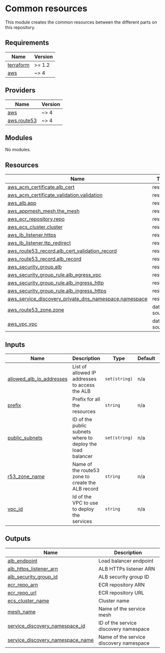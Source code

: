 # Common resources

This module creates the common resources between the different parts on this repository.

<!-- BEGINNING OF PRE-COMMIT-TERRAFORM DOCS HOOK -->
## Requirements

| Name | Version |
|------|---------|
| <a name="requirement_terraform"></a> [terraform](#requirement\_terraform) | >= 1.2 |
| <a name="requirement_aws"></a> [aws](#requirement\_aws) | ~> 4 |

## Providers

| Name | Version |
|------|---------|
| <a name="provider_aws"></a> [aws](#provider\_aws) | ~> 4 |
| <a name="provider_aws.route53"></a> [aws.route53](#provider\_aws.route53) | ~> 4 |

## Modules

No modules.

## Resources

| Name | Type |
|------|------|
| [aws_acm_certificate.alb_cert](https://registry.terraform.io/providers/hashicorp/aws/latest/docs/resources/acm_certificate) | resource |
| [aws_acm_certificate_validation.validation](https://registry.terraform.io/providers/hashicorp/aws/latest/docs/resources/acm_certificate_validation) | resource |
| [aws_alb.app](https://registry.terraform.io/providers/hashicorp/aws/latest/docs/resources/alb) | resource |
| [aws_appmesh_mesh.the_mesh](https://registry.terraform.io/providers/hashicorp/aws/latest/docs/resources/appmesh_mesh) | resource |
| [aws_ecr_repository.repo](https://registry.terraform.io/providers/hashicorp/aws/latest/docs/resources/ecr_repository) | resource |
| [aws_ecs_cluster.cluster](https://registry.terraform.io/providers/hashicorp/aws/latest/docs/resources/ecs_cluster) | resource |
| [aws_lb_listener.https](https://registry.terraform.io/providers/hashicorp/aws/latest/docs/resources/lb_listener) | resource |
| [aws_lb_listener.ttp_redirect](https://registry.terraform.io/providers/hashicorp/aws/latest/docs/resources/lb_listener) | resource |
| [aws_route53_record.alb_cert_validation_record](https://registry.terraform.io/providers/hashicorp/aws/latest/docs/resources/route53_record) | resource |
| [aws_route53_record.alb_record](https://registry.terraform.io/providers/hashicorp/aws/latest/docs/resources/route53_record) | resource |
| [aws_security_group.alb](https://registry.terraform.io/providers/hashicorp/aws/latest/docs/resources/security_group) | resource |
| [aws_security_group_rule.alb_egress_vpc](https://registry.terraform.io/providers/hashicorp/aws/latest/docs/resources/security_group_rule) | resource |
| [aws_security_group_rule.alb_ingress_http](https://registry.terraform.io/providers/hashicorp/aws/latest/docs/resources/security_group_rule) | resource |
| [aws_security_group_rule.alb_ingress_https](https://registry.terraform.io/providers/hashicorp/aws/latest/docs/resources/security_group_rule) | resource |
| [aws_service_discovery_private_dns_namespace.namespace](https://registry.terraform.io/providers/hashicorp/aws/latest/docs/resources/service_discovery_private_dns_namespace) | resource |
| [aws_route53_zone.zone](https://registry.terraform.io/providers/hashicorp/aws/latest/docs/data-sources/route53_zone) | data source |
| [aws_vpc.vpc](https://registry.terraform.io/providers/hashicorp/aws/latest/docs/data-sources/vpc) | data source |

## Inputs

| Name | Description | Type | Default | Required |
|------|-------------|------|---------|:--------:|
| <a name="input_allowed_alb_ip_addresses"></a> [allowed\_alb\_ip\_addresses](#input\_allowed\_alb\_ip\_addresses) | List of allowed IP addresses to access the ALB | `set(string)` | n/a | yes |
| <a name="input_prefix"></a> [prefix](#input\_prefix) | Prefix for all the resources | `string` | n/a | yes |
| <a name="input_public_subnets"></a> [public\_subnets](#input\_public\_subnets) | ID of the public subnets where to deploy the load balancer | `set(string)` | n/a | yes |
| <a name="input_r53_zone_name"></a> [r53\_zone\_name](#input\_r53\_zone\_name) | Name of the route53 zone to create the ALB record | `string` | n/a | yes |
| <a name="input_vpc_id"></a> [vpc\_id](#input\_vpc\_id) | Id of the VPC to use to deploy the services | `string` | n/a | yes |

## Outputs

| Name | Description |
|------|-------------|
| <a name="output_alb_endpoint"></a> [alb\_endpoint](#output\_alb\_endpoint) | Load balancer endpoint |
| <a name="output_alb_https_listener_arn"></a> [alb\_https\_listener\_arn](#output\_alb\_https\_listener\_arn) | ALB HTTPs listener ARN |
| <a name="output_alb_security_group_id"></a> [alb\_security\_group\_id](#output\_alb\_security\_group\_id) | ALB security group ID |
| <a name="output_ecr_repo_arn"></a> [ecr\_repo\_arn](#output\_ecr\_repo\_arn) | ECR repository ARN |
| <a name="output_ecr_repo_url"></a> [ecr\_repo\_url](#output\_ecr\_repo\_url) | ECR repository URL |
| <a name="output_ecs_cluster_name"></a> [ecs\_cluster\_name](#output\_ecs\_cluster\_name) | Cluster name |
| <a name="output_mesh_name"></a> [mesh\_name](#output\_mesh\_name) | Name of the service mesh |
| <a name="output_service_discovery_namespace_id"></a> [service\_discovery\_namespace\_id](#output\_service\_discovery\_namespace\_id) | ID of the service discovery namespace |
| <a name="output_service_discovery_namespace_name"></a> [service\_discovery\_namespace\_name](#output\_service\_discovery\_namespace\_name) | Name of the service discovery namespace |
<!-- END OF PRE-COMMIT-TERRAFORM DOCS HOOK -->
